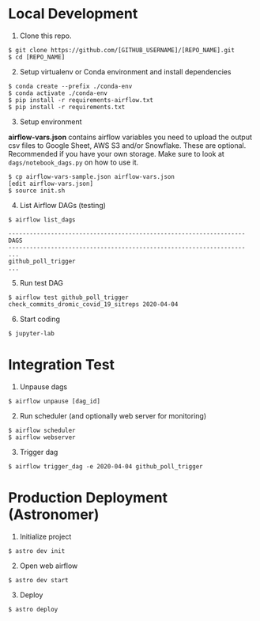 # Local Development

1. Clone this repo.

```
$ git clone https://github.com/[GITHUB_USERNAME]/[REPO_NAME].git
$ cd [REPO_NAME]
```

2. Setup virtualenv or Conda environment and install dependencies

``` 
$ conda create --prefix ./conda-env
$ conda activate ./conda-env
$ pip install -r requirements-airflow.txt
$ pip install -r requirements.txt
```

3. Setup environment

**airflow-vars.json** contains airflow variables you need to upload the output
csv files to Google Sheet, AWS S3 and/or Snowflake. These are optional.
Recommended if you have your own storage. Make sure to look at
`dags/notebook_dags.py` on how to use it. 
```
$ cp airflow-vars-sample.json airflow-vars.json
[edit airflow-vars.json]
$ source init.sh

```

4. List Airflow DAGs (testing) 
```
$ airflow list_dags

-------------------------------------------------------------------
DAGS
-------------------------------------------------------------------
...
github_poll_trigger
...

```
5. Run test DAG
```
$ airflow test github_poll_trigger check_commits_dromic_covid_19_sitreps 2020-04-04
```

6. Start coding
```
$ jupyter-lab
```

# Integration Test

1. Unpause dags 
```
$ airflow unpause [dag_id]
```
2. Run scheduler (and optionally web server for monitoring)
```
$ airflow scheduler
$ airflow webserver
```

3. Trigger dag 
```
$ airflow trigger_dag -e 2020-04-04 github_poll_trigger
```

# Production Deployment (Astronomer)

1. Initialize project
```
$ astro dev init
```

2. Open web airflow
```
$ astro dev start
```

3. Deploy
```
$ astro deploy
```

